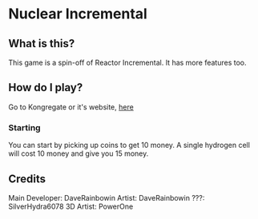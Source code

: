 # Nuclear Incremental
## What is this?
This game is a spin-off of Reactor Incremental. It has more features too.

## How do I play?
Go to Kongregate or it's website, [here](https://daverainbowin.github.io/nuclearIncremental)

### Starting
You can start by picking up coins to get 10 money.
A single hydrogen cell will cost 10 money and give you 15 money.

## Credits
Main Developer: DaveRainbowin
Artist: DaveRainbowin
???: SilverHydra6078
3D Artist: PowerOne